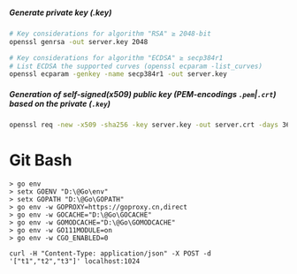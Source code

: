 ##### Generate private key (.key)

```sh
# Key considerations for algorithm "RSA" ≥ 2048-bit
openssl genrsa -out server.key 2048

# Key considerations for algorithm "ECDSA" ≥ secp384r1
# List ECDSA the supported curves (openssl ecparam -list_curves)
openssl ecparam -genkey -name secp384r1 -out server.key
```

##### Generation of self-signed(x509) public key (PEM-encodings `.pem`|`.crt`) based on the private (`.key`)

```sh
openssl req -new -x509 -sha256 -key server.key -out server.crt -days 3650
```

# Git Bash

```
> go env
> setx GOENV "D:\@Go\env"
> setx GOPATH "D:\@Go\GOPATH"
> go env -w GOPROXY=https://goproxy.cn,direct
> go env -w GOCACHE="D:\@Go\GOCACHE"
> go env -w GOMODCACHE="D:\@Go\GOMODCACHE"
> go env -w GO111MODULE=on
> go env -w CGO_ENABLED=0
```

```
curl -H "Content-Type: application/json" -X POST -d  '["t1","t2","t3"]' localhost:1024
```
